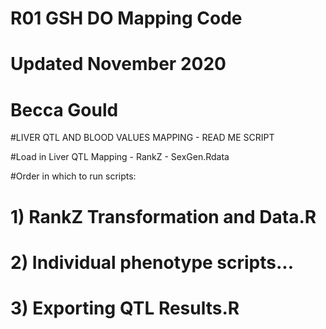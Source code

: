 # R01 GSH DO Mapping Code 
# Updated November 2020
# Becca Gould 

#LIVER QTL AND BLOOD VALUES MAPPING - READ ME SCRIPT

#Load in Liver QTL Mapping - RankZ - SexGen.Rdata

#Order in which to run scripts:

# 1) RankZ Transformation and Data.R 
# 2) Individual phenotype scripts...
# 3) Exporting QTL Results.R


